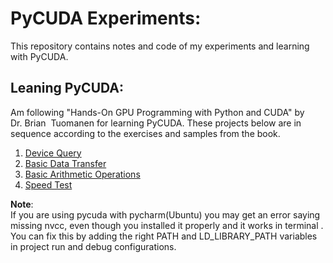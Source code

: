 # PyCUDA Experiments:
This repository contains notes and code of my experiments and learning with
 PyCUDA.

## Leaning PyCUDA:
Am following "Hands-On GPU Programming with Python and CUDA" by Dr.&nbsp;Brian
&nbsp;Tuomanen for learning PyCUDA. These projects below are in sequence
 according to the exercises and samples from the book. 
  
 1. [Device Query](./device-query/readme.md)
 1. [Basic Data Transfer](./data-transfer/readme.md)
 1. [Basic Arithmetic Operations](./arithmetic-operations/readme.md)
 1. [Speed Test](./speed-test/readme.md)

**Note**:   
If you are using pycuda with pycharm(Ubuntu) you may get an error saying
 missing nvcc, even though you installed it properly and it works in terminal
 . You can fix this by adding the right PATH and LD_LIBRARY_PATH variables in
  project run and debug configurations.